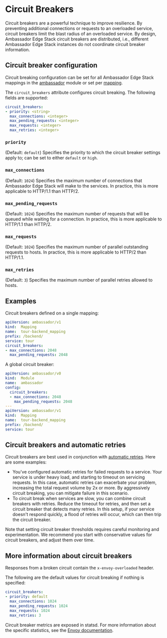 # Circuit Breakers

Circuit breakers are a powerful technique to improve resilience. By preventing additional connections or requests to an overloaded service, circuit breakers limit the blast radius of an overloaded service. By design, Ambassador Edge Stack circuit breakers are distributed, i.e., different Ambassador Edge Stack instances do not coordinate circuit breaker information.

## Circuit breaker configuration

Circuit breaking configuration can be set for all Ambassador Edge Stack mappings in the [ambassador](/reference/core/ambassador) module or set per [mapping](https://www.getambassador.io/reference/mappings#configuring-mappings).

The `circuit_breakers` attribute configures circuit breaking. The following fields are supported:
```yaml
circuit_breakers:
- priority: <string>
  max_connections: <integer>
  max_pending_requests: <integer>
  max_requests: <integer>
  max_retries: <integer>
```

### `priority`
(Default: `default`) Specifies the priority to which the circuit breaker settings apply to; can be set to either `default` or `high`.

### `max_connections`
(Default: `1024`) Specifies the maximum number of connections that Ambassador Edge Stack will make to the services. In practice, this is more applicable to HTTP/1.1 than HTTP/2.

### `max_pending_requests`
(Default: `1024`) Specifies the maximum number of requests that will be queued while waiting for a connection. In practice, this is more applicable to HTTP/1.1 than HTTP/2.

### `max_requests`
(Default: `1024`) Specifies the maximum number of parallel outstanding requests to hosts. In practice, this is more applicable to HTTP/2 than HTTP/1.1.

### `max_retries`
(Default: `3`) Specifies the maximum number of parallel retries allowed to hosts.

## Examples

Circuit breakers defined on a single mapping:

```yaml
apiVersion: ambassador/v1
kind:  Mapping
name:  tour-backend_mapping
prefix: /backend/
service: tour
circuit_breakers:
- max_connections: 2048
  max_pending_requests: 2048
```

A global circuit breaker:

```yaml
apiVersion: ambassador/v0
kind:  Module
name:  ambassador
config:
  circuit_breakers:
  - max_connections: 2048
    max_pending_requests: 2048
---
apiVersion: ambassador/v1
kind:  Mapping
name:  tour-backend_mapping
prefix: /backend/
service: tour
```

## Circuit breakers and automatic retries

Circuit breakers are best used in conjunction with [automatic retries](/reference/retries). Here are some examples:

* You've configured automatic retries for failed requests to a service. Your service is under heavy load, and starting to timeout on servicing requests. In this case, automatic retries can exacerbate your problem, increasing the total request volume by 2x or more. By aggressively circuit breaking, you can mitigate failure in this scenario.
* To circuit break when services are slow, you can combine circuit breakers with retries. Reduce the timeout for retries, and then set a circuit breaker that detects many retries. In this setup, if your service doesn't respond quickly, a flood of retries will occur, which can then trip the circuit breaker.

Note that setting circuit breaker thresholds requires careful monitoring and experimentation. We recommend you start with conservative values for circuit breakers, and adjust them over time.

## More information about circuit breakers

Responses from a broken circuit contain the `x-envoy-overloaded` header.

The following are the default values for circuit breaking if nothing is specified:

```yaml
circuit_breakers:
- priority: default
  max_connections: 1024
  max_pending_requests: 1024
  max_requests: 1024
  max_retries: 3
```

Circuit breaker metrics are exposed in statsd. For more information about the specific statistics, see the [Envoy documentation](https://www.envoyproxy.io/docs/envoy/latest/intro/arch_overview/upstream/circuit_breaking.html).
